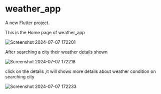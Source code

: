 # weather_app

A new Flutter project.

This is the Home page of weather_app

![Screenshot 2024-07-07 172201](https://github.com/khajavali8/Weather-App/assets/157942120/0a027747-e14c-4ce2-8fdc-54eb47764177)

After searching a city their weather details shown

![Screenshot 2024-07-07 172218](https://github.com/khajavali8/Weather-App/assets/157942120/aee56a07-76e6-4e57-8bba-caa2bba24a78)

click on the details ,it will shows more details about weather condition on searching city

![Screenshot 2024-07-07 172233](https://github.com/khajavali8/Weather-App/assets/157942120/19363390-1a50-4b0c-b2e8-6eee9c8fcbe4)

